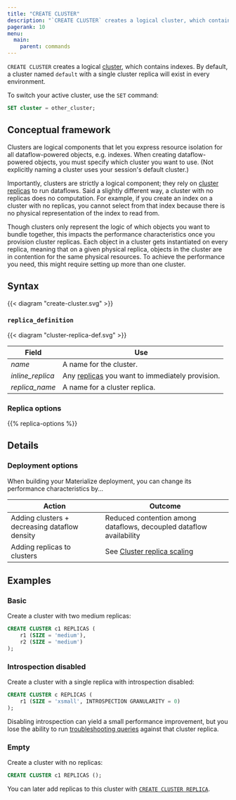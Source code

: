 ```yaml
---
title: "CREATE CLUSTER"
description: "`CREATE CLUSTER` creates a logical cluster, which contains indexes."
pagerank: 10
menu:
  main:
    parent: commands
---
```


`CREATE CLUSTER` creates a logical [cluster](/overview/key-concepts#clusters),
which contains indexes. By default, a cluster named `default` with a single
cluster replica will exist in every environment.

To switch your active cluster, use the `SET` command:

```sql
SET cluster = other_cluster;
```

## Conceptual framework

Clusters are logical components that let you express resource isolation for all
dataflow-powered objects, e.g. indexes. When creating dataflow-powered
objects, you must specify which cluster you want to use. (Not explicitly naming
a cluster uses your session's default cluster.)

Importantly, clusters are strictly a logical component; they rely on [cluster
replicas](/overview/key-concepts#cluster-replicas) to run dataflows. Said a
slightly different way, a cluster with no replicas does no computation. For
example, if you create an index on a cluster with no replicas, you cannot select
from that index because there is no physical representation of the index to read
from.

Though clusters only represent the logic of which objects you want to bundle
together, this impacts the performance characteristics once you provision
cluster replicas. Each object in a cluster gets instantiated on every replica,
meaning that on a given physical replica, objects in the cluster are in
contention for the same physical resources. To achieve the performance you need,
this might require setting up more than one cluster.

## Syntax

{{< diagram "create-cluster.svg" >}}

### `replica_definition`

{{< diagram "cluster-replica-def.svg" >}}

Field | Use
------|-----
_name_ | A name for the cluster.
_inline_replica_ | Any [replicas](#replica_definition) you want to immediately provision.
_replica_name_ | A name for a cluster replica.

### Replica options

{{% replica-options %}}

## Details

### Deployment options

When building your Materialize deployment, you can change its performance characteristics by...

Action | Outcome
-------|---------
Adding clusters + decreasing dataflow density | Reduced contention among dataflows, decoupled dataflow availability
Adding replicas to clusters | See [Cluster replica scaling](/sql/create-cluster#deployment-options)

## Examples

### Basic

Create a cluster with two medium replicas:

```sql
CREATE CLUSTER c1 REPLICAS (
    r1 (SIZE = 'medium'),
    r2 (SIZE = 'medium')
);
```

### Introspection disabled

Create a cluster with a single replica with introspection disabled:

```sql
CREATE CLUSTER c REPLICAS (
    r1 (SIZE = 'xsmall', INTROSPECTION GRANULARITY = 0)
);
```

Disabling introspection can yield a small performance improvement, but you lose
the ability to run [troubleshooting queries](/ops/troubleshooting/) against
that cluster replica.

### Empty

Create a cluster with no replicas:

```sql
CREATE CLUSTER c1 REPLICAS ();
```

You can later add replicas to this cluster with [`CREATE CLUSTER
REPLICA`](../create-cluster-replica).

[AWS availability zone ID]: https://docs.aws.amazon.com/ram/latest/userguide/working-with-az-ids.html
